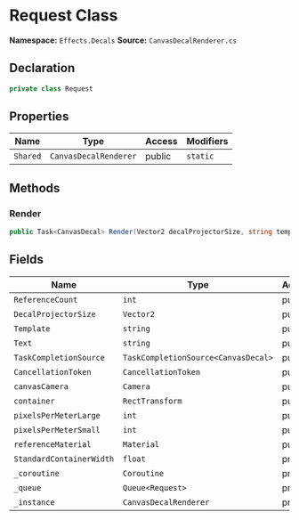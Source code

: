 # Request Class

**Namespace:** `Effects.Decals`
**Source:** `CanvasDecalRenderer.cs`

## Declaration

```csharp
private class Request
```

## Properties

| Name | Type | Access | Modifiers |
|------|------|--------|-----------|
| `Shared` | `CanvasDecalRenderer` | public | `static` |

## Methods

### Render

```csharp
public Task<CanvasDecal> Render(Vector2 decalProjectorSize, string template, string text, CancellationToken cancellationToken)
```

## Fields

| Name | Type | Access | Modifiers |
|------|------|--------|-----------|
| `ReferenceCount` | `int` | public | - |
| `DecalProjectorSize` | `Vector2` | public | - |
| `Template` | `string` | public | - |
| `Text` | `string` | public | - |
| `TaskCompletionSource` | `TaskCompletionSource<CanvasDecal>` | public | - |
| `CancellationToken` | `CancellationToken` | public | - |
| `canvasCamera` | `Camera` | public | - |
| `container` | `RectTransform` | public | - |
| `pixelsPerMeterLarge` | `int` | public | - |
| `pixelsPerMeterSmall` | `int` | public | - |
| `referenceMaterial` | `Material` | public | - |
| `StandardContainerWidth` | `float` | private | `const` |
| `_coroutine` | `Coroutine` | private | - |
| `_queue` | `Queue<Request>` | private | - |
| `_instance` | `CanvasDecalRenderer` | private | `static` |


